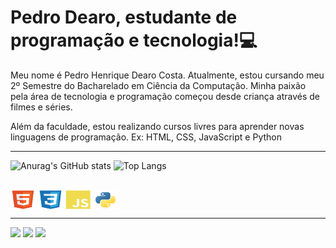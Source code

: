 

# Pedro Dearo, estudante de programação e tecnologia!💻

<p>
  Meu nome é Pedro Henrique Dearo Costa. Atualmente, estou cursando meu 2º Semestre do Bacharelado em Ciência da Computação. Minha paixão pela área de tecnologia e programação começou desde criança através de filmes e séries.
	<br/> 

 Além da faculdade, estou realizando cursos livres para aprender novas linguagens de programação. Ex: HTML, CSS, JavaScript e Python
</p>

<hr>

![Anurag's GitHub stats](https://github-readme-stats.vercel.app/api?username=pedrodearo&show_icons=true&theme=dark)
![Top Langs](https://github-readme-stats.vercel.app/api/top-langs/?username=pedrodearo&layout=compact&theme=dark)

<div style="display: inline_block"><br>
  <img align="center" alt="HTML" height="30" width="40" src="https://raw.githubusercontent.com/devicons/devicon/master/icons/html5/html5-original.svg">
  <img align="center" alt="CSS" height="30" width="40" src="https://raw.githubusercontent.com/devicons/devicon/master/icons/css3/css3-original.svg">
  <img align="center" alt="JAVASCRIPT" height="30" width="40" src="https://raw.githubusercontent.com/devicons/devicon/master/icons/javascript/javascript-plain.svg">
  <img align="center" alt="PYTHON" height="30" width="40" src="https://raw.githubusercontent.com/devicons/devicon/master/icons/python/python-original.svg">
</div>

<hr>
 
<div> 
  <a href="https://instagram.com/pedro_dearo" target="_blank"><img  src="https://img.shields.io/badge/-Instagram-%23E4405F?style=for-the-badge&logo=instagram&logoColor=white" target="_blank"></a>
  <a href="https://discord.gg/vejhrCm6" target="_blank"><img src="https://img.shields.io/badge/Discord-7289DA?style=for-the-badge&logo=discord&logoColor=white" target="_blank"></a> 
  <a href="https://www.linkedin.com/in/pedrodearo" target="_blank"><img src="https://img.shields.io/badge/-LinkedIn-%230077B5?style=for-the-badge&logo=linkedin&logoColor=white" target="_blank"></a> 
</div>





